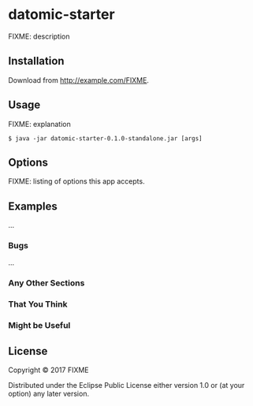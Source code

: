 # datomic-starter

FIXME: description

## Installation

Download from http://example.com/FIXME.

## Usage

FIXME: explanation

    $ java -jar datomic-starter-0.1.0-standalone.jar [args]

## Options

FIXME: listing of options this app accepts.

## Examples

...

### Bugs

...

### Any Other Sections
### That You Think
### Might be Useful

## License

Copyright © 2017 FIXME

Distributed under the Eclipse Public License either version 1.0 or (at
your option) any later version.
